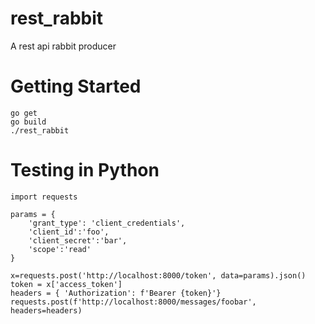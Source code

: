 # rest_rabbit
A rest api rabbit producer

# Getting Started
```
go get
go build
./rest_rabbit
```

# Testing in Python

```
import requests

params = {
    'grant_type': 'client_credentials',
    'client_id':'foo',
    'client_secret':'bar',
    'scope':'read'
}

x=requests.post('http://localhost:8000/token', data=params).json()
token = x['access_token']
headers = { 'Authorization': f'Bearer {token}'}
requests.post(f'http://localhost:8000/messages/foobar', headers=headers)
```
